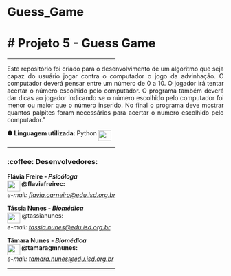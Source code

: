# Guess_Game
<b> <h1>#  Projeto 5 - Guess Game </h1> </b>
 
 <hr size=8 width=50% align=right>

 <p align="justify"> Este repositório foi criado para o desenvolvimento de um algoritmo que seja capaz do usuário jogar contra o computador o jogo da advinhação. O computador deverá pensar entre um número de 0 a 10. O jogador irá tentar acertar o número escolhido pelo computador. O programa também deverá dar dicas ao jogador indicando se o número escolhido pelo computador foi menor ou maior que o número inserido. No final o programa deve mostrar quantos palpites foram necessários para acertar o numero escolhido pelo computador." </p>

<b> ● Linguagem utilizada: </b> Python <img width=30 height=25 src="https://images.vexels.com/media/users/3/166477/isolated/preview/9bb722f0e85ddbc1ce0f064534fd2311---cone-da-linguagem-de-programa----o-python-by-vexels.png" align ="middle">

<hr size=8 width=50% align=right>

<h3><b>:coffee: Desenvolvedores:</b> </h3>

<b> Flávia Freire - <i>Psicóloga</i><br> 
<IMG WIDTH=30 HEIGHT=25 SRC="https://github.githubassets.com/images/modules/logos_page/Octocat.png" align="middle"> @flaviafreirec:</b><br> 
  <i>e-mail: flavia.carneiro@edu.isd.org.br</i>

<b> Tássia Nunes - <i> Biomédica </i> <br></b>
  <IMG WIDTH=30 HEIGHT=25 SRC="https://github.githubassets.com/images/modules/logos_page/Octocat.png" align="middle"> @tassianunes:</b><br>
  <i>e-mail: tassia.nunes@edu.isd.org.br</i>

<b>Tâmara Nunes - <i> Biomédica </i> <br> </b>
<b><IMG WIDTH=30 HEIGHT=25 SRC="https://github.githubassets.com/images/modules/logos_page/Octocat.png" align="middle"> @tamaragmnunes:</b><br>
  <i>e-mail: tamara.nunes@edu.isd.org.br</i>
  
  
  <hr size=8 width=50% align=right>
